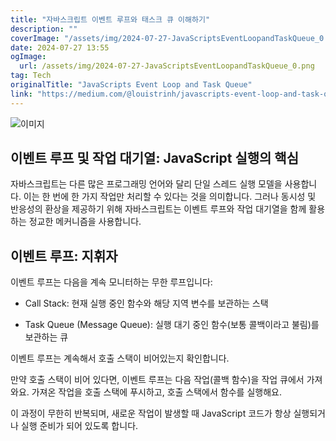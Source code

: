 ```yaml
---
title: "자바스크립트 이벤트 루프와 태스크 큐 이해하기"
description: ""
coverImage: "/assets/img/2024-07-27-JavaScriptsEventLoopandTaskQueue_0.png"
date: 2024-07-27 13:55
ogImage: 
  url: /assets/img/2024-07-27-JavaScriptsEventLoopandTaskQueue_0.png
tag: Tech
originalTitle: "JavaScripts Event Loop and Task Queue"
link: "https://medium.com/@louistrinh/javascripts-event-loop-and-task-queue-a020dcf7f131"
---
```



![이미지](/assets/img/2024-07-27-JavaScriptsEventLoopandTaskQueue_0.png)

## 이벤트 루프 및 작업 대기열: JavaScript 실행의 핵심

자바스크립트는 다른 많은 프로그래밍 언어와 달리 단일 스레드 실행 모델을 사용합니다. 이는 한 번에 한 가지 작업만 처리할 수 있다는 것을 의미합니다. 그러나 동시성 및 반응성의 환상을 제공하기 위해 자바스크립트는 이벤트 루프와 작업 대기열을 함께 활용하는 정교한 메커니즘을 사용합니다.

## 이벤트 루프: 지휘자

<div class="content-ad"></div>

이벤트 루프는 다음을 계속 모니터하는 무한 루프입니다:

- Call Stack: 현재 실행 중인 함수와 해당 지역 변수를 보관하는 스택

- Task Queue (Message Queue): 실행 대기 중인 함수(보통 콜백이라고 불림)를 보관하는 큐

이벤트 루프는 계속해서 호출 스택이 비어있는지 확인합니다.

<div class="content-ad"></div>

만약 호출 스택이 비어 있다면, 이벤트 루프는 다음 작업(콜백 함수)을 작업 큐에서 가져와요.
가져온 작업을 호출 스택에 푸시하고, 호출 스택에서 함수를 실행해요.

이 과정이 무한히 반복되며, 새로운 작업이 발생할 때 JavaScript 코드가 항상 실행되거나 실행 준비가 되어 있도록 합니다.